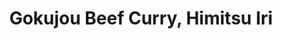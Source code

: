 --- 
title: "Gokujou Beef Curry, Himitsu Iri"
publishdate: "2019-9-2T16:48:46+02:00"
src: "https://365manga.net/manga/gokujou-beef-curry-himitsu-iri"
image: "https://data.365manga.net/images/thumbnails/2059-gokujou-beef-curry-himitsu-iri.jpg"
description: ""
---